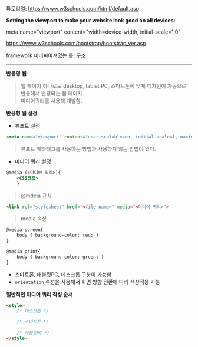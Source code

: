 튜토리얼: https://www.w3schools.com/html/default.asp

**Setting the viewport to make your website look good on all devices:**

meta name="viewport" content="width=device-width, initial-scale=1.0"

https://www.w3schools.com/bootstrap/bootstrap_ver.asp

framework 미리짜여져있는 틀, 구조

---

**반응형 웹**

> 웹 페이지 하나로도 desktop, tablet PC,  스마트폰에 맞게 디자인이 자동으로 반응해서 변경되는 웹 페이지<br>미디어쿼리를 사용해 개발함.

**반응형 웹 설정**

- 뷰포트 설정

```html
<meta name="viewport" content="user-scalable=no, initial-scale=1, maximum-scale=1">
```

> 뷰포트 메타태그를 사용하는 방법과 사용하지 않는 방법이 있다.

- 미디어 쿼리 설정

```html
@media (<미디어 쿼리>){
    <CSS코드>
    }
```

> @mdeia 규칙

```html
<link rel="stylesheet" href="<file name>" media="<미디어 쿼리>">
```

> media 속성

```html
@media screen{
	body { background-color: red; }
}

@media print{
	body { background-color: green; }
}
```

- 스마트폰, 태블릿PC, 데스크톱 구분이 가능함
- `orientation` 속성을 사용해서 화면 방향 전환에 따라 색상적용 가능

**일반적인 미디어 쿼리 작성 순서**

```html
<style>
	/* 데스크톱 */
    
    /* 스마트폰 */
    
    /* 태블릿PC */
</style>
```

